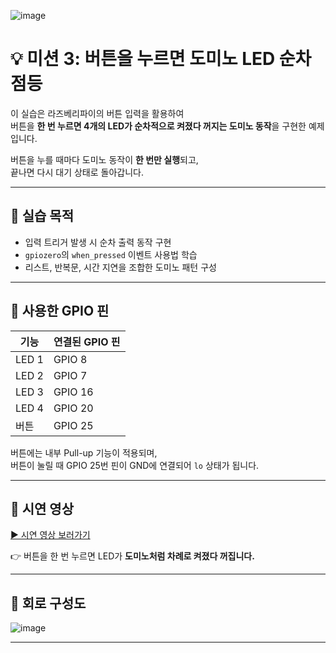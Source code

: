 ![image](https://github.com/user-attachments/assets/ce6d92e8-fa03-4988-9362-149b0996e3ea)


# 💡 미션 3: 버튼을 누르면 도미노 LED 순차 점등

이 실습은 라즈베리파이의 버튼 입력을 활용하여  
버튼을 **한 번 누르면 4개의 LED가 순차적으로 켜졌다 꺼지는 도미노 동작**을 구현한 예제입니다.

버튼을 누를 때마다 도미노 동작이 **한 번만 실행**되고,  
끝나면 다시 대기 상태로 돌아갑니다.

---

## 🎯 실습 목적

- 입력 트리거 발생 시 순차 출력 동작 구현  
- `gpiozero`의 `when_pressed` 이벤트 사용법 학습  
- 리스트, 반복문, 시간 지연을 조합한 도미노 패턴 구성

---

## 🔌 사용한 GPIO 핀

| 기능   | 연결된 GPIO 핀 |
|--------|----------------|
| LED 1  | GPIO 8         |
| LED 2  | GPIO 7         |
| LED 3  | GPIO 16        |
| LED 4  | GPIO 20        |
| 버튼   | GPIO 25        |

버튼에는 내부 Pull-up 기능이 적용되며,  
버튼이 눌릴 때 GPIO 25번 핀이 GND에 연결되어 `lo` 상태가 됩니다.

---

## 🎥 시연 영상

[▶️ 시연 영상 보러가기](https://youtu.be/LwHpUlh4mug?si=VZUWRmCfWLcRxH6w)

👉 버튼을 한 번 누르면 LED가 **도미노처럼 차례로 켜졌다 꺼집니다.**

---

## 🧩 회로 구성도

![image](https://github.com/user-attachments/assets/0a01d0dd-4245-4b95-99b6-bd95f4966ad4)


---
